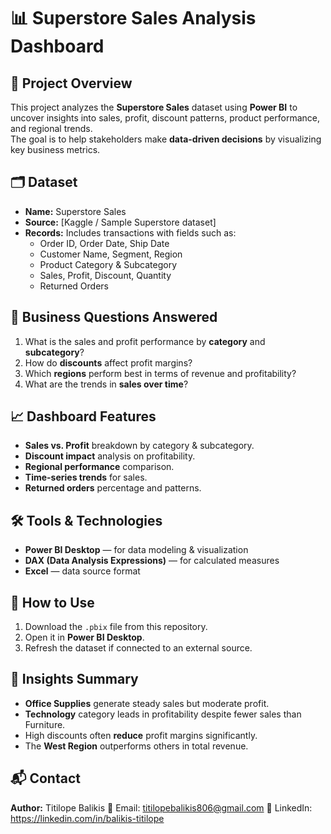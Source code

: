 # 📊 Superstore Sales Analysis Dashboard

## 📌 Project Overview
This project analyzes the **Superstore Sales** dataset using **Power BI** to uncover insights into sales, profit, discount patterns, product performance, and regional trends.  
The goal is to help stakeholders make **data-driven decisions** by visualizing key business metrics.


## 🗂 Dataset
- **Name:** Superstore Sales  
- **Source:** [Kaggle / Sample Superstore dataset]  
- **Records:** Includes transactions with fields such as:
  - Order ID, Order Date, Ship Date
  - Customer Name, Segment, Region
  - Product Category & Subcategory
  - Sales, Profit, Discount, Quantity
  - Returned Orders


## 🎯 Business Questions Answered
1. What is the sales and profit performance by **category** and **subcategory**?
2. How do **discounts** affect profit margins?
3. Which **regions** perform best in terms of revenue and profitability?
4. What are the trends in **sales over time**?


## 📈 Dashboard Features
- **Sales vs. Profit** breakdown by category & subcategory.
- **Discount impact** analysis on profitability.
- **Regional performance** comparison.
- **Time-series trends** for sales.
- **Returned orders** percentage and patterns.


## 🛠 Tools & Technologies
- **Power BI Desktop** — for data modeling & visualization
- **DAX (Data Analysis Expressions)** — for calculated measures
- **Excel** — data source format


## 🚀 How to Use
1. Download the `.pbix` file from this repository.
2. Open it in **Power BI Desktop**.
3. Refresh the dataset if connected to an external source.


## 📌 Insights Summary
- **Office Supplies** generate steady sales but moderate profit.
- **Technology** category leads in profitability despite fewer sales than Furniture.
- High discounts often **reduce** profit margins significantly.
- The **West Region** outperforms others in total revenue.


## 📬 Contact
**Author:** Titilope Balikis
📧 Email: titilopebalikis806@gmail.com
🔗 LinkedIn: https://linkedin.com/in/balikis-titilope

